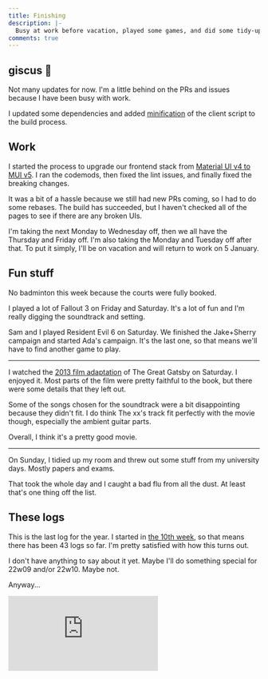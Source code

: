 ```yaml
---
title: Finishing
description: |-
  Busy at work before vacation, played some games, and did some tidy-ups.
comments: true
---
```


## giscus 💎

Not many updates for now. I'm a little behind on the PRs and issues because I
have been busy with work.

I updated some dependencies and added [minification][minification] of the client
script to the build process.

## Work

I started the process to upgrade our frontend stack from
[Material UI v4 to MUI v5][mui-upgrade]. I ran the codemods, then fixed the lint
issues, and finally fixed the breaking changes.

It was a bit of a hassle because we still had new PRs coming, so I had to do
some rebases. The build has succeeded, but I haven't checked all of the pages
to see if there are any broken UIs.

I'm taking the next Monday to Wednesday off, then we all have the Thursday and
Friday off. I'm also taking the Monday and Tuesday off after that. To put it
simply, I'll be on vacation and will return to work on 5 January.

## Fun stuff

No badminton this week because the courts were fully booked.

I played a lot of Fallout 3 on Friday and Saturday. It's a lot of fun and I'm
really digging the soundtrack and setting.

Sam and I played Resident Evil 6 on Saturday. We finished the Jake+Sherry
campaign and started Ada's campaign. It's the last one, so that means we'll have
to find another game to play.

---

I watched the [2013 film adaptation][the-great-gatsby] of The Great Gatsby on
Saturday. I enjoyed it. Most parts of the film were pretty faithful to the
book, but there were some details that they left out.

Some of the songs chosen for the soundtrack were a bit disappointing because
they didn't fit. I do think The xx's track fit perfectly with the movie though,
especially the ambient guitar parts.

Overall, I think it's a pretty good movie.

---

On Sunday, I tidied up my room and threw out some stuff from my university days.
Mostly papers and exams.

That took the whole day and I caught a bad flu from all the dust. At least
that's one thing off the list.

## These logs

This is the last log for the year. I started in [the 10th week][21w10], so that
means there has been 43 logs so far. I'm pretty satisfied with how this turns
out.

I don't have anything to say about it yet. Maybe I'll do something special for
22w09 and/or 22w10. Maybe not.

Anyway...

<div style={{
    position: "relative",
    paddingTop: "56.25%",
    marginBottom: "4rem",
  }}>
  <iframe src="https://www.youtube.com/embed/6l6vqPUM_FE" title="YouTube" frameBorder="0" allow="accelerometer; autoplay; clipboard-write; encrypted-media; gyroscope; picture-in-picture" allowFullScreen style={{
      position: "absolute",
      top: 0,
      left: 0,
      width: "100%",
      height: "100%",
    }}></iframe>
</div>

[minification]: https://github.com/giscus/giscus/pull/322
[mui-upgrade]: https://mui.com/guides/migration-v4/
[the-great-gatsby]: https://en.wikipedia.org/wiki/The_Great_Gatsby_(2013_film)
[21w10]: /logs/21w10
